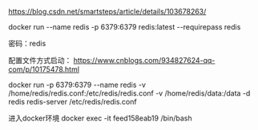 https://blog.csdn.net/smartsteps/article/details/103678263/

docker run --name redis -p 6379:6379 redis:latest --requirepass redis

密码：redis


配置文件方式启动：
https://www.cnblogs.com/934827624-qq-com/p/10175478.html

docker run -p 6379:6379 --name redis -v /home/redis/redis.conf:/etc/redis/redis.conf -v /home/redis/data:/data -d redis redis-server /etc/redis/redis.conf 

进入docker环境
docker exec -it feed158eab19  /bin/bash